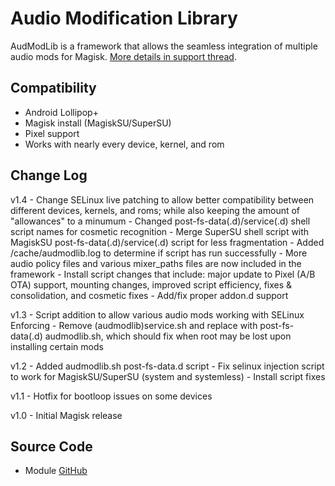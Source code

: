 # Audio Modification Library
AudModLib is a framework that allows the seamless integration of multiple audio mods for Magisk. [More details in support thread](https://forum.xda-developers.com/apps/magisk/module-audio-modification-library-t3579612).

## Compatibility
* Android Lollipop+
* Magisk install (MagiskSU/SuperSU)
* Pixel support
* Works with nearly every device, kernel, and rom

## Change Log
v1.4
	- Change SELinux live patching to allow better compatibility between different devices, kernels, and roms; while also keeping the amount of "allowances" to a minumum
	- Changed post-fs-data(.d)/service(.d) shell script names for cosmetic recognition
	- Merge SuperSU shell script with MagiskSU post-fs-data(.d)/service(.d) script for less fragmentation
	- Added /cache/audmodlib.log to determine if script has run successfully
	- More audio policy files and various mixer_paths files are now included in the framework
	- Install script changes that include: major update to Pixel (A/B OTA) support, mounting changes, improved script efficiency, fixes & consolidation, and cosmetic fixes
	- Add/fix proper addon.d support

v1.3
	- Script addition to allow various audio mods working with SELinux Enforcing
	- Remove (audmodlib)service.sh and replace with post-fs-data(.d) audmodlib.sh, which should fix when root may be lost upon installing certain mods

v1.2
	- Added audmodlib.sh post-fs-data.d script
	- Fix selinux injection script to work for MagiskSU/SuperSU (system and systemless)
	- Install script fixes

v1.1
	- Hotfix for bootloop issues on some devices

v1.0
	- Initial Magisk release

## Source Code
* Module [GitHub](https://github.com/therealahrion/Audio-Modification-Library)